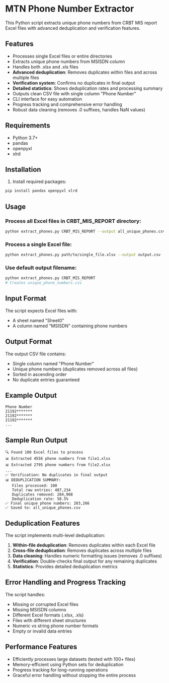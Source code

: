 # MTN Phone Number Extractor

This Python script extracts unique phone numbers from CRBT MIS report Excel files with advanced deduplication and verification features.

## Features

- Processes single Excel files or entire directories
- Extracts unique phone numbers from MSISDN column
- Handles both .xlsx and .xls files
- **Advanced deduplication**: Removes duplicates within files and across multiple files
- **Verification system**: Confirms no duplicates in final output
- **Detailed statistics**: Shows deduplication rates and processing summary
- Outputs clean CSV file with single column "Phone Number"
- CLI interface for easy automation
- Progress tracking and comprehensive error handling
- Robust data cleaning (removes .0 suffixes, handles NaN values)

## Requirements

- Python 3.7+
- pandas
- openpyxl
- xlrd

## Installation

1. Install required packages:

```bash
pip install pandas openpyxl xlrd
```

## Usage

### Process all Excel files in CRBT_MIS_REPORT directory:

```bash
python extract_phones.py CRBT_MIS_REPORT --output all_unique_phones.csv
```

### Process a single Excel file:

```bash
python extract_phones.py path/to/single_file.xlsx --output output.csv
```

### Use default output filename:

```bash
python extract_phones.py CRBT_MIS_REPORT
# Creates unique_phone_numbers.csv
```

## Input Format

The script expects Excel files with:

- A sheet named "Sheet0"
- A column named "MSISDN" containing phone numbers

## Output Format

The output CSV file contains:

- Single column named "Phone Number"
- Unique phone numbers (duplicates removed across all files)
- Sorted in ascending order
- No duplicate entries guaranteed

## Example Output

```csv
Phone Number
21192*******
21192*******
21192*******
...
```

## Sample Run Output

```
🔍 Found 100 Excel files to process
📊 Extracted 4556 phone numbers from file1.xlsx
📊 Extracted 2795 phone numbers from file2.xlsx
...
✅ Verification: No duplicates in final output
📊 DEDUPLICATION SUMMARY:
   Files processed: 100
   Total raw entries: 487,234
   Duplicates removed: 284,968
   Deduplication rate: 58.5%
✅ Final unique phone numbers: 203,266
✅ Saved to: all_unique_phones.csv
```

## Deduplication Features

The script implements multi-level deduplication:

1. **Within-file deduplication**: Removes duplicates within each Excel file
2. **Cross-file deduplication**: Removes duplicates across multiple files
3. **Data cleaning**: Handles numeric formatting issues (removes .0 suffixes)
4. **Verification**: Double-checks final output for any remaining duplicates
5. **Statistics**: Provides detailed deduplication metrics

## Error Handling and Progress Tracking

The script handles:

- Missing or corrupted Excel files
- Missing MSISDN columns
- Different Excel formats (.xlsx, .xls)
- Files with different sheet structures
- Numeric vs string phone number formats
- Empty or invalid data entries

## Performance Features

- Efficiently processes large datasets (tested with 100+ files)
- Memory-efficient using Python sets for deduplication
- Progress tracking for long-running operations
- Graceful error handling without stopping the entire process
